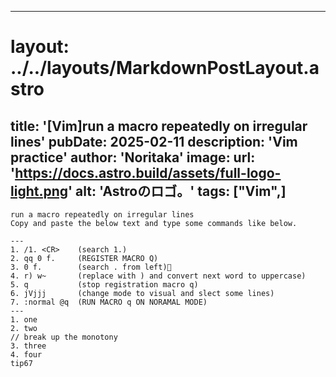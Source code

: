 
---
# layout: ../../layouts/MarkdownPostLayout.astro
title: '[Vim]run a macro repeatedly on irregular lines'
pubDate: 2025-02-11
description: 'Vim practice'
author: 'Noritaka'
image:
    url: 'https://docs.astro.build/assets/full-logo-light.png'
    alt: 'Astroのロゴ。'
tags: ["Vim",]
---


```
run a macro repeatedly on irregular lines
Copy and paste the below text and type some commands like below.

---
1. /1. <CR>    (search 1.)
2. qq 0 f.     (REGISTER MACRO Q)
3. 0 f.        (search . from left)
4. r) w~       (replace with ) and convert next word to uppercase)
5. q           (stop registration macro q)
6. jVjjj       (change mode to visual and slect some lines)
7. :normal @q  (RUN MACRO q ON NORAMAL MODE)
---
1. one
2. two
// break up the monotony
3. three
4. four
tip67
```
